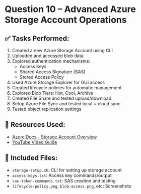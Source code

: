 # Question 10 – Advanced Azure Storage Account Operations

## ✅ Tasks Performed:
1. Created a new Azure Storage Account using CLI
2. Uploaded and accessed blob data
3. Explored authentication mechanisms:
   - Access Keys
   - Shared Access Signature (SAS)
   - Stored Access Policy
4. Used Azure Storage Explorer for GUI access
5. Created lifecycle policies for automatic management
6. Explored Blob Tiers: Hot, Cool, Archive
7. Created File Share and tested upload/download
8. Setup Azure File Sync and tested local + cloud sync
9. Tested object replication settings

## 🔗 Resources Used:
- [Azure Docs - Storage Account Overview](https://learn.microsoft.com/en-us/azure/storage/common/storage-account-overview)
- [YouTube Video Guide](https://www.youtube.com/watch?v=E1t-x0T2bn0)

## 📂 Included Files:
- `storage-setup.sh`: CLI for setting up storage account
- `access-keys.txt`: Access key commands/output
- `sas-token-commands.txt`: SAS creation and testing
- `lifecycle-policy.png`, `blob-access.png`, etc: Screenshots
